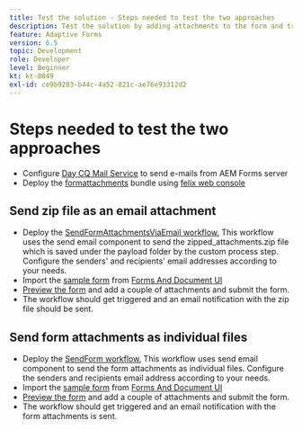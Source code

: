 ```yaml
---
title: Test the solution - Steps needed to test the two approaches
description: Test the solution by adding attachments to the form and trigger the workflow to send the email.
feature: Adaptive Forms
version: 6.5
topic: Development
role: Developer
level: Beginner
kt: kt-8049
exl-id: ce9b9203-b44c-4a52-821c-ae76e93312d2
---
```

# Steps needed to test the two approaches

* Configure [Day CQ Mail Service](https://experienceleague.adobe.com/docs/experience-manager-65/administering/operations/notification.html?lang=en#configuring-the-mail-service) to send e-mails from AEM Forms server
* Deploy the [formattachments](assets/formattachments.formattachments.core-1.0-SNAPSHOT.jar) bundle using [felix web console](http://localhost:4502/system/console/bundles)

## Send zip file as an email attachment



* Deploy the [SendFormAttachmentsViaEmail workflow.](assets/zipped-form-attachments-model.zip) This workflow uses the send email component to send the zipped_attachments.zip file which is saved under the payload folder by the custom process step. Configure the senders' and recipients' email addresses according to your needs.
* Import the [sample form](assets/zip-form-attachments-form.zip) from [Forms And Document UI](http://localhost:4502/aem/forms.html/content/dam/formsanddocuments)
* [Preview the form](http://localhost:4502/content/dam/formsanddocuments/zippformattachments/jcr:content?wcmmode=disabled) and add a couple of attachments and submit the form.
* The workflow should get triggered and an email notification with the zip file should be sent.

## Send form attachments as individual files

* Deploy the [SendForm workflow.](assets/send-form-attachments-model.zip) This workflow uses send email component to send the form attachments as individual files. Configure the senders and recipients email address according to your needs.
* Import the [sample form](assets/send-list-attachments-form.zip) from [Forms And Document UI](http://localhost:4502/aem/forms.html/content/dam/formsanddocuments)
* [Preview the form](http://localhost:4502/content/dam/formsanddocuments/sendlistofattachments/jcr:content?wcmmode=disabled) and add a couple of attachments and submit the form.
* The workflow should get triggered and an email notification with the form attachments is sent.

